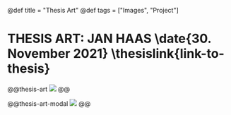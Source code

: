 @def title = "Thesis Art"
@def tags = ["Images", "Project"]

# THESIS ART: JAN HAAS \date{30. November 2021} \thesislink{link-to-thesis}




@@thesis-art
![](/assets/thesis-art/a2_jan.jpg)
@@

@@thesis-art-modal
![](/assets/thesis-art/a2_jan.jpg)
@@